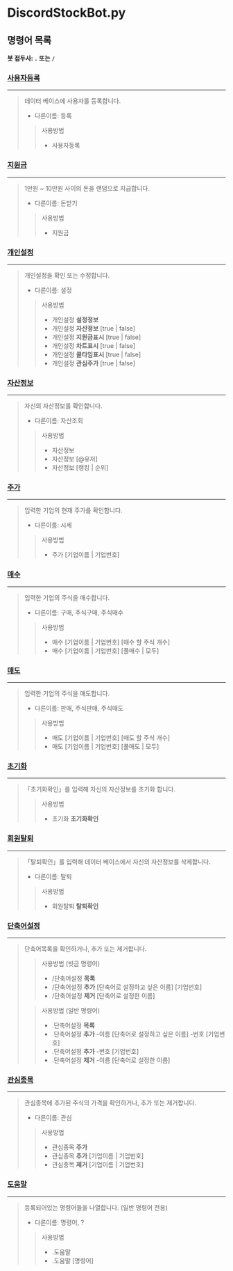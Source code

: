 DiscordStockBot.py
==================

## 명령어 목록
**봇 접두사: `.` 또는 `/`**

### [사용자등록](https://github.com/gudtldn/DiscordStockBot/blob/main/Cogs/AddUser.py "소스코드로 가기")
---
> 데이터 베이스에 사용자를 등록합니다.
>* 다른이름: 등록
>> 사용방법
>>* 사용자등록

### [지원금](https://github.com/gudtldn/DiscordStockBot/blob/main/Cogs/SupportFund.py "소스코드로 가기")
---
> 1만원 ~ 10만원 사이의 돈을 랜덤으로 지급합니다.
>* 다른이름: 돈받기
>> 사용방법
>>* 지원금

### [개인설정](https://github.com/gudtldn/DiscordStockBot/blob/main/Cogs/PersonalSettings.py "소스코드로 가기")
---
> 개인설정을 확인 또는 수정합니다.
>* 다른이름: 설정
>> 사용방법
>>* 개인설정 **설정정보**
>>* 개인설정 **자산정보** [true | false]
>>* 개인설정 **지원금표시** [true | false]
>>* 개인설정 **차트표시** [true | false]
>>* 개인설정 **쿨타임표시** [true | false]
>>* 개인설정 **관심주가** [true | false]

### [자산정보](https://github.com/gudtldn/DiscordStockBot/blob/main/Cogs/AssetInformation.py "소스코드로 가기")
---
> 자신의 자산정보를 확인합니다.
>* 다른이름: 자산조회
>> 사용방법
>>* 자산정보
>>* 자산정보 [@유저]
>>* 자산정보 [랭킹 | 순위]

### [주가](https://github.com/gudtldn/DiscordStockBot/blob/main/Cogs/StockPrices.py "소스코드로 가기")
---
> 입력한 기업의 현재 주가를 확인합니다.
>* 다른이름: 시세
>> 사용방법
>>* 주가 [기업이름 | 기업번호]

### [매수](https://github.com/gudtldn/DiscordStockBot/blob/main/Cogs/StockPurchase.py "소스코드로 가기")
---
> 입력한 기업의 주식을 매수합니다.
>* 다른이름: 구매, 주식구매, 주식매수
>> 사용방법
>>* 매수 [기업이름 | 기업번호] [매수 할 주식 개수]
>>* 매수 [기업이름 | 기업번호] [풀매수 | 모두]

### [매도](https://github.com/gudtldn/DiscordStockBot/blob/main/Cogs/StockSelling.py "소스코드로 가기")
---
> 입력한 기업의 주식을 매도합니다.
>* 다른이름: 판매, 주식판매, 주식매도
>> 사용방법
>>* 매도 [기업이름 | 기업번호] [매도 할 주식 개수]
>>* 매도 [기업이름 | 기업번호] [풀매도 | 모두]

### [초기화](https://github.com/gudtldn/DiscordStockBot/blob/main/Cogs/AssetInitialization.py "소스코드로 가기")
---
> 「초기화확인」를 입력해 자신의 자산정보를 초기화 합니다.
>> 사용방법
>>* 초기화 **초기화확인**

### [회원탈퇴](https://github.com/gudtldn/DiscordStockBot/blob/main/Cogs/Withdrawal.py "소스코드로 가기")
---
> 「탈퇴확인」를 입력해 데이터 베이스에서 자신의 자산정보를 삭제합니다.
>* 다른이름: 탈퇴
>> 사용방법
>>* 회원탈퇴 **탈퇴확인**

### [단축어설정](https://github.com/gudtldn/DiscordStockBot/blob/main/Cogs/ShortenedWordSetting.py "소스코드로 가기")
---
> 단축어목록을 확인하거나, 추가 또는 제거합니다.
>> 사용방법 (빗금 명령어)
>>* /단축어설정 **목록**
>>* /단축어설정 **추가** [단축어로 설정하고 싶은 이름] [기업번호]
>>* /단축어설정 **제거** [단축어로 설정한 이름]
>
>> 사용방법 (일반 명령어)
>>* .단축어설정 **목록**
>>* .단축어설정 **추가** -이름 [단축어로 설정하고 싶은 이름] -번호 [기업번호]
>>* .단축어설정 **추가** -번호 [기업번호]
>>* .단축어설정 **제거** -이름 [단축어로 설정한 이름]

### [관심종목](https://github.com/gudtldn/DiscordStockBot/blob/main/Cogs/InterestStockList.py "소스코드로 가기")
---
> 관심종목에 추가된 주식의 가격을 확인하거나, 추가 또는 제거합니다.
>* 다른이름: 관심
>> 사용방법
>>* 관심종목 **주가**
>>* 관심종목 **추가** [기업이름 | 기업번호]
>>* 관심종목 **제거** [기업이름 | 기업번호]

### [도움말](https://github.com/gudtldn/DiscordStockBot/blob/main/Cogs/HelpCommand.py "소스코드로 가기")
---
> 등록되어있는 명령어들을 나열합니다. (일반 명령어 전용)
>* 다른이름: 명령어, ?
>> 사용방법
>>* .도움말
>>* .도움말 [명령어]